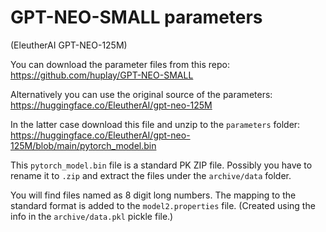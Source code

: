 # GPT-NEO-SMALL parameters

(EleutherAI GPT-NEO-125M)

You can download the parameter files from this repo: https://github.com/huplay/GPT-NEO-SMALL

Alternatively you can use the original source of the parameters: https://huggingface.co/EleutherAI/gpt-neo-125M

In the latter case download this file and unzip to the `parameters` folder: https://huggingface.co/EleutherAI/gpt-neo-125M/blob/main/pytorch_model.bin

This `pytorch_model.bin` file is a standard PK ZIP file. Possibly you have to rename it to `.zip` and extract the files under the `archive/data` folder.

You will find files named as 8 digit long numbers. The mapping to the standard format is added to the `model2.properties` file. (Created using the info in the `archive/data.pkl` pickle file.)
